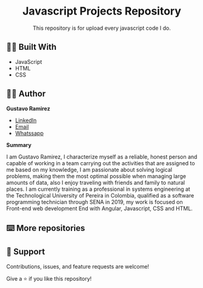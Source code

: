 <h1 align="center">Javascript Projects Repository<project-name></h1>

<p align="center">This repository is for upload every javascript code I do.<project-description></p>

## 👷‍♂️ Built With

- JavaScript
- HTML
- CSS

## 🧑‍💻 Author

**Gustavo Ramirez**

- [LinkedIn](https://www.linkedin.com/in/gustavo-andres-ramirez-lopez-5612861b5/)
- [Email](mailto:areshk@mail.com?subject=Hi "areshk@mail.com")
- [Whatssapp](https://api.whatsapp.com/send/?phone=573014477647&text&app_absent=0 "+57 3014477647")
  
**Summary**
  
I am Gustavo Ramirez, I characterize myself as a reliable, honest person and capable of working in a team carrying out the activities that are assigned to me based on my knowledge, I am passionate about solving logical problems, making them the most optimal possible when managing large amounts of data, also I enjoy traveling with friends and family to natural places. I am currently training as a professional in systems engineering at the Technological University of Pereira in Colombia, qualified as a software programming technician through SENA in 2019, my work is focused on Front-end web development End with Angular, Javascript, CSS and HTML.
  
## ⌨️ More repositories 

  
  
## 🤝 Support

Contributions, issues, and feature requests are welcome!

Give a ⭐️ if you like this repository!
